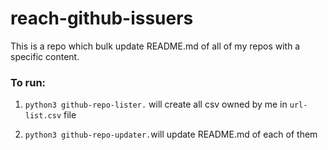 # reach-github-issuers

This is a repo which bulk update README.md of all of my repos with a specific content.

### To run:

1. `python3 github-repo-lister.` will create all csv owned by me in `url-list.csv` file

2. `python3 github-repo-updater.`will update README.md of each of them

